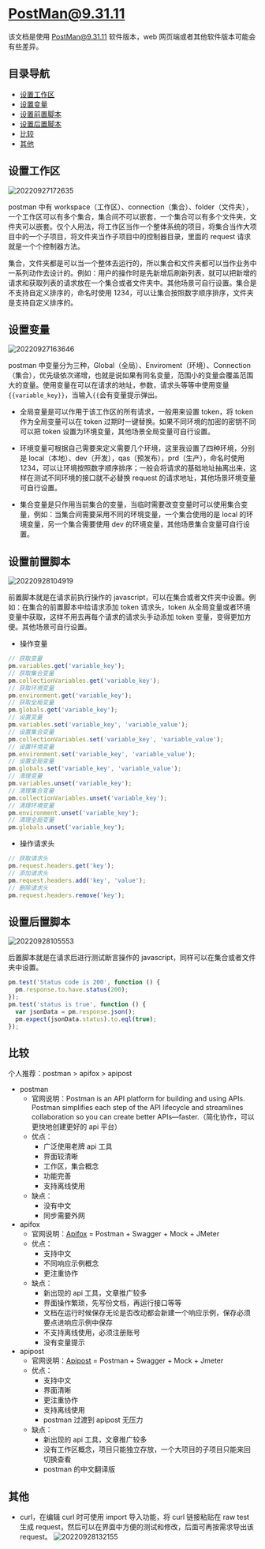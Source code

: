 # PostMan@9.31.11

该文档是使用 PostMan@9.31.11 软件版本，web 网页端或者其他软件版本可能会有些差异。


## 目录导航

  - [设置工作区](#设置工作区)
  - [设置变量](#设置变量)
  - [设置前置脚本](#设置前置脚本)
  - [设置后置脚本](#设置后置脚本)
  - [比较](#比较)
  - [其他](#其他)

## 设置工作区

![20220927172635](https://raw.githubusercontent.com/VirgoHxy/image-hosting/main/img/20220927172635.png)

postman 中有 workspace（工作区）、connection（集合）、folder（文件夹），一个工作区可以有多个集合，集合间不可以嵌套，一个集合可以有多个文件夹，文件夹可以嵌套。仅个人用法，将工作区当作一个整体系统的项目，将集合当作大项目中的一个子项目，将文件夹当作子项目中的控制器目录，里面的 request 请求就是一个个控制器方法。

集合，文件夹都是可以当一个整体去运行的，所以集合和文件夹都可以当作业务中一系列动作去设计的。例如：用户的操作时是先新增后刷新列表，就可以把新增的请求和获取列表的请求放在一个集合或者文件夹中。其他场景可自行设置。集合是不支持自定义排序的，命名时使用 1234，可以让集合按照数字顺序排序，文件夹是支持自定义排序的。

## 设置变量

![20220927163646](https://raw.githubusercontent.com/VirgoHxy/image-hosting/main/img/20220927163646.png)

postman 中变量分为三种，Global（全局）、Enviroment（环境）、Connection（集合），优先级依次递增，也就是说如果有同名变量，范围小的变量会覆盖范围大的变量。使用变量在可以在请求的地址，参数，请求头等等中使用变量`{{variable_key}}`，当输入`{{`会有变量提示弹出。

- 全局变量是可以作用于该工作区的所有请求，一般用来设置 token，将 token 作为全局变量可以在 token 过期时一键替换。如果不同环境的加密的密钥不同可以把 token 设置为环境变量，其他场景全局变量可自行设置。

- 环境变量可根据自己需要来定义需要几个环境，这里我设置了四种环境，分别是 local（本地）、dev（开发），qas（预发布），prd（生产），命名时使用 1234，可以让环境按照数字顺序排序；一般会将请求的基础地址抽离出来，这样在测试不同环境的接口就不必替换 request 的请求地址，其他场景环境变量可自行设置。

- 集合变量是只作用当前集合的变量，当临时需要改变变量时可以使用集合变量，例如：当集合间需要采用不同的环境变量，一个集合使用的是 local 的环境变量，另一个集合需要使用 dev 的环境变量，其他场景集合变量可自行设置。

## 设置前置脚本

![20220928104919](https://raw.githubusercontent.com/VirgoHxy/image-hosting/main/img/20220928104919.png)

前置脚本就是在请求前执行操作的 javascript，可以在集合或者文件夹中设置。例如：在集合的前置脚本中给请求添加 token 请求头，token 从全局变量或者环境变量中获取，这样不用去再每个请求的请求头手动添加 token 变量，变得更加方便。其他场景可自行设置。

- 操作变量

```javascript
// 获取变量
pm.variables.get('variable_key');
// 获取集合变量
pm.collectionVariables.get('variable_key');
// 获取环境变量
pm.environment.get('variable_key');
// 获取全局变量
pm.globals.get('variable_key');
// 设置变量
pm.variables.set('variable_key', 'variable_value');
// 设置集合变量
pm.collectionVariables.set('variable_key', 'variable_value');
// 设置环境变量
pm.environment.set('variable_key', 'variable_value');
// 设置全局变量
pm.globals.set('variable_key', 'variable_value');
// 清理变量
pm.variables.unset('variable_key');
// 清理集合变量
pm.collectionVariables.unset('variable_key');
// 清理环境变量
pm.environment.unset('variable_key');
// 清理全局变量
pm.globals.unset('variable_key');
```

- 操作请求头

```javascript
// 获取请求头
pm.request.headers.get('key');
// 添加请求头
pm.request.headers.add('key', 'value');
// 删除请求头
pm.request.headers.remove('key');
```

## 设置后置脚本

![20220928105553](https://raw.githubusercontent.com/VirgoHxy/image-hosting/main/img/20220928105553.png)

后置脚本就是在请求后进行测试断言操作的 javascript，同样可以在集合或者文件夹中设置。

```javascript
pm.test('Status code is 200', function () {
  pm.response.to.have.status(200);
});
pm.test('status is true', function () {
  var jsonData = pm.response.json();
  pm.expect(jsonData.status).to.eql(true);
});
```

## 比较

个人推荐：postman > apifox > apipost

- postman
  - 官网说明：Postman is an API platform for building and using APIs. Postman simplifies each step of the API lifecycle and streamlines collaboration so you can create better APIs—faster.（简化协作，可以更快地创建更好的 api 平台）
  - 优点：
    - 广泛使用老牌 api 工具
    - 界面较清晰
    - 工作区，集合概念
    - 功能完善
    - 支持离线使用
  - 缺点：
    - 没有中文
    - 同步需要外网
- apifox
  - 官网说明：[Apifox](https://www.apifox.cn/) = Postman + Swagger + Mock + JMeter
  - 优点：
    - 支持中文
    - 不同响应示例概念
    - 更注重协作
  - 缺点：
    - 新出现的 api 工具，文章推广较多
    - 界面操作繁琐，先写份文档，再运行接口等等
    - 文档在运行时候保存无论是否改动都会新建一个响应示例，保存必须要点进响应示例中保存
    - 不支持离线使用，必须注册账号
    - 没有变量提示
- apipost
  - 官网说明：[Apipost](https://www.apipost.cn/) = Postman + Swagger + Mock + Jmeter
  - 优点：
    - 支持中文
    - 界面清晰
    - 更注重协作
    - 支持离线使用
    - postman 过渡到 apipost 无压力
  - 缺点：
    - 新出现的 api 工具，文章推广较多
    - 没有工作区概念，项目只能独立存放，一个大项目的子项目只能来回切换查看
    - postman 的中文翻译版

## 其他

- curl，在编辑 curl 时可使用 import 导入功能，将 curl 链接粘贴在 raw test 生成 request，然后可以在界面中方便的测试和修改，后面可再按需求导出该 request。
  ![20220928132155](https://raw.githubusercontent.com/VirgoHxy/image-hosting/main/img/20220928132155.png)
